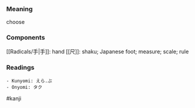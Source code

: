 ### Meaning

choose

### Components

[[Radicals/手|手]]: hand [[尺]]: shaku; Japanese foot; measure; scale; rule

### Readings

```
- Kunyomi: えら.ぶ
- Onyomi: タク
```

#kanji